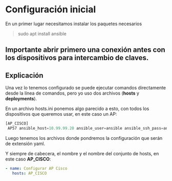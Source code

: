 # Configuración inicial
En un primer lugar necesitamos instalar los paquetes necesarios

> sudo apt install ansible

## **Importante abrir primero una conexión antes con los dispositivos para intercambio de claves.**

## Explicación
Una vez lo tenemos configurado se puede ejecutar comandos directamente desde la línea de comandos, pero yo uso dos archivos (**hosts** y **deployments**).

En un archivo hosts.ini ponemos algo parecido a esto, con todos los dispositivos que queremos usar, en este caso un AP:

```python
[AP_CISCO]
 AP57 ansible_host=10.99.99.20 ansible_user=ansible ansible_ssh_pass=ansible ansible_network_os=ios
```

Luego tenemos los archivos donde pondremos la configuración que serán de extensión yaml. 

Y siempre de cabecera, el nombre y el nombre del conjunto de hosts, en este caso **AP_CISCO**:

``` yaml
- name: Configurar AP Cisco
   hosts: AP_CISCO
```

